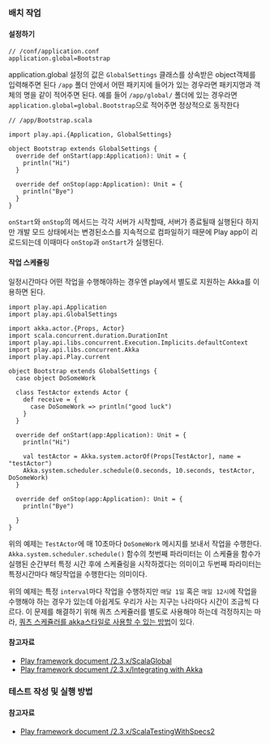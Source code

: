 ### 배치 작업

#### 설정하기

```
// /conf/application.conf
application.global=Bootstrap
```

application.global 설정의 값은 `GlobalSettings` 클래스를 상속받은 object객체를 입력해주면 된다 `/app` 폴더 안에서 어떤 패키지에 들어가 있는 경우라면 패키지명과 객체의 명을 같이 적어주면 된다. 예를 들어 `/app/global/` 폴더에 있는 경우라면 `application.global=global.Bootstrap`으로 적어주면 정상적으로 동작한다


```
// /app/Bootstrap.scala

import play.api.{Application, GlobalSettings}

object Bootstrap extends GlobalSettings {
  override def onStart(app:Application): Unit = {
  	println("Hi")
  }
  
  override def onStop(app:Application): Unit = {
  	println("Bye")
  }
}
```
`onStart`와 `onStop`의 메서드는 각각 서버가 시작할때, 서버가 종료될때  실행된다 하지만 개발 모드 상태에서는 변경된소스를 지속적으로 컴파일하기 때문에 Play app이 리로드되는데 이때마다 `onStop`과 `onStart`가 실행된다.

#### 작업 스케쥴링
일정시간마다 어떤 작업을 수행해야하는 경우엔 play에서 별도로 지원하는 Akka를 이용하면 된다.

```
import play.api.Application
import play.api.GlobalSettings

import akka.actor.{Props, Actor}
import scala.concurrent.duration.DurationInt
import play.api.libs.concurrent.Execution.Implicits.defaultContext
import play.api.libs.concurrent.Akka
import play.api.Play.current

object Bootstrap extends GlobalSettings {
  case object DoSomeWork

  class TestActor extends Actor {
    def receive = {
      case DoSomeWork => println("good luck")
    }
  }

  override def onStart(app:Application): Unit = {
    println("Hi")

    val testActor = Akka.system.actorOf(Props[TestActor], name = "testActor")
    Akka.system.scheduler.schedule(0.seconds, 10.seconds, testActor, DoSomeWork)
  }

  override def onStop(app:Application): Unit = {
    println("Bye")

  }
}
```
위의 예제는 `TestActor`에 매 10초마다 `DoSomeWork` 메시지를 보내서 작업을 수행한다.
`Akka.system.scheduler.schedule()` 함수의 첫번째 파라미터는 이 스케쥴을 함수가 실행된 순간부터 특정 시간 후에 스케쥴링을 시작하겠다는 의미이고 두번째 파라미터는 특정시간마다 해당작업을 수행한다는 의미이다.

위의 예제는 특정 `interval`마다 작업을 수행하지만 `매달 1일` 혹은 `매일 12시`에 작업을 수행해야 하는 경우가 있는데 아쉽게도 우리가 사는 지구는 나라마다 시간이 조금씩 다르다. 이 문제를 해결하기 위해 쿼츠 스케쥴러를 별도로 사용해야 하는데 걱정하지는 마라, [쿼츠 스케쥴러를 akka스타일로 사용할 수 있는 방법](https://github.com/enragedginger/akka-quartz-scheduler)이 있다. 
	
#### 참고자료
* [Play framework document /2.3.x/ScalaGlobal ](https://www.playframework.com/documentation/2.3.x/ScalaGlobal)
* [Play framework document /2.3.x/Integrating with Akka](https://www.playframework.com/documentation/2.3.x/ScalaAkka)

### 테스트 작성 및 실행 방법
#### 참고자료
* [Play framework document /2.3.x/ScalaTestingWithSpecs2](https://www.playframework.com/documentation/2.3.x/ScalaTestingWithSpecs2)
